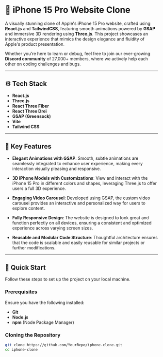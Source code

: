 # 📱 iPhone 15 Pro Website Clone

A visually stunning clone of Apple's iPhone 15 Pro website, crafted using **React.js** and **TailwindCSS**, featuring smooth animations powered by **GSAP** and immersive 3D rendering using **Three.js**. This project showcases an interactive experience that mimics the design elegance and fluidity of Apple's product presentation.

Whether you're here to learn or debug, feel free to join our ever-growing **Discord community** of 27,000+ members, where we actively help each other on coding challenges and bugs.

---

## ⚙️ Tech Stack

- **React.js**
- **Three.js**
- **React Three Fiber**
- **React Three Drei**
- **GSAP (Greensock)**
- **Vite**
- **Tailwind CSS**

---

## 🔋 Key Features

- **Elegant Animations with GSAP**: Smooth, subtle animations are seamlessly integrated to enhance user experience, making every interaction visually pleasing and responsive.

- **3D iPhone Models with Customizations**: View and interact with the iPhone 15 Pro in different colors and shapes, leveraging Three.js to offer users a full 3D experience.

- **Engaging Video Carousel**: Developed using GSAP, the custom video carousel provides an interactive and personalized way for users to explore content.

- **Fully Responsive Design**: The website is designed to look great and function perfectly on all devices, ensuring a consistent and optimized experience across varying screen sizes.

- **Reusable and Modular Code Structure**: Thoughtful architecture ensures that the code is scalable and easily reusable for similar projects or further modifications.

---

## 🏃 Quick Start

Follow these steps to set up the project on your local machine.

### Prerequisites

Ensure you have the following installed:

- **Git**
- **Node.js**
- **npm** (Node Package Manager)

### Cloning the Repository

```bash
git clone https://github.com/YourRepo/iphone-clone.git
cd iphone-clone
